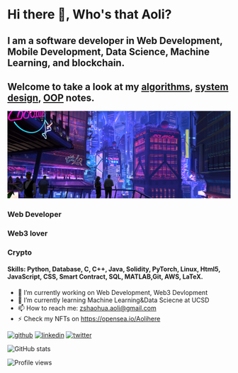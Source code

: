 # Hi there 👋, Who's that Aoli?
## I am a software developer in Web Development, Mobile Development, Data Science, Machine Learning, and blockchain.

## Welcome to take a look at my [algorithms](https://github.com/WhosthatAoli/Algorithms), [system design](https://github.com/WhosthatAoli/System-Design), [OOP](https://github.com/WhosthatAoli/OOP--) notes.

![*I am software engineer*](https://github.com/WhosthatAoli/WhosthatAoli/blob/main/images/banner.png)

### Web Developer
### Web3 lover
### Crypto

#### Skills: Python, Database, C, C++, Java, Solidity, PyTorch, Linux, Html5, JavaScript, CSS, Smart Contract, SQL, MATLAB,Git, AWS, LaTeX.

- 🔭 I’m currently working on Web Development, Web3 Devlopment 
- 🌱 I’m currently learning Machine Learning&Data Sciecne at UCSD
- 📫 How to reach me: zshaohua.aoli@gmail.com 
- ⚡ Check my NFTs on https://opensea.io/Aolihere 


[<img src='https://cdn.jsdelivr.net/npm/simple-icons@3.0.1/icons/github.svg' alt='github' height='40'>](https://github.com/WhosthatAoli)  [<img src='https://cdn.jsdelivr.net/npm/simple-icons@3.0.1/icons/linkedin.svg' alt='linkedin' height='40'>](https://www.linkedin.com/in/Shaohua-Zhang/)  [<img src='https://cdn.jsdelivr.net/npm/simple-icons@3.0.1/icons/twitter.svg' alt='twitter' height='40'>](https://twitter.com/shenlangaoli)  

![GitHub stats](https://github-readme-stats.vercel.app/api?username=WhosthatAoli&show_icons=true)  

![Profile views](https://gpvc.arturio.dev/WhosthatAoli)  
